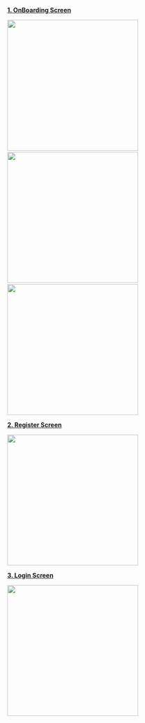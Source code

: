 **[1. OnBoarding Screen](url)**

<img src="https://user-images.githubusercontent.com/58812384/176411576-8f20e7f0-f72c-4240-9254-ba7d5654d343.jpg" width="300"/> <img height="300" hspace="15"/>   <img src="https://user-images.githubusercontent.com/58812384/176411568-b2e5e3d8-f2ce-490b-b8f9-60433392b5e6.jpg" width="300"/>  <img height="300" hspace="15"/>   <img src="https://user-images.githubusercontent.com/58812384/176411564-9d48ad81-1b65-42b8-bee7-8e5c76d708df.jpg" width="300"/>



**[2. Register Screen](url)**

<img src="https://user-images.githubusercontent.com/58812384/176411536-c7d669f2-5016-45d2-8ab6-76d286449533.jpg" width="300"/>



**[3. Login Screen](url)**

<img src="https://user-images.githubusercontent.com/58812384/176411548-d30ee558-e993-4eac-ac52-fd0c18014368.jpg" width="300"/>
